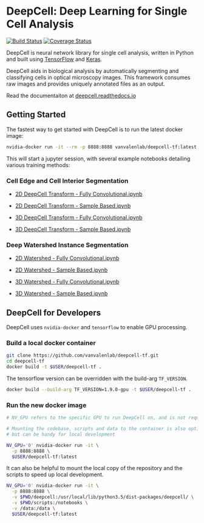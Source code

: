 # DeepCell: Deep Learning for Single Cell Analysis

[![Build Status](https://travis-ci.org/vanvalenlab/deepcell-tf.svg?branch=master)](https://travis-ci.org/vanvalenlab/deepcell-tf)
[![Coverage Status](https://coveralls.io/repos/github/vanvalenlab/deepcell-tf/badge.svg?branch=master)](https://coveralls.io/github/vanvalenlab/deepcell-tf?branch=master)

DeepCell is neural network library for single cell analysis, written in Python and built using [TensorFlow](https://github.com/tensorflow/tensorflow) and [Keras](https://github.com/keras-team/keras).  

DeepCell aids in biological analysis by automatically segmenting and classifying cells in optical microscopy images. This framework consumes raw images and provides uniquely annotated files as an output.

Read the documentaiton at [deepcell.readthedocs.io](https://deepcell.readthedocs.io)

## Getting Started

The fastest way to get started with DeepCell is to run the latest docker image:

```bash
nvidia-docker run -it --rm -p 8888:8888 vanvalenlab/deepcell-tf:latest
```

This will start a jupyter session, with several example notebooks detailing various training methods:

### Cell Edge and Cell Interior Segmentation

* [2D DeepCell Transform - Fully Convolutional.ipynb](scripts/deepcell/Interior-Edge%20Segmentation%202D%20Fully%20Convolutional.ipynb)

* [2D DeepCell Transform - Sample Based.ipynb](scripts/deepcell/Interior-Edge%20Segmentation%202D%20Sample%20Based.ipynb)

* [3D DeepCell Transform - Fully Convolutional.ipynb](scripts/deepcell/Interior-Edge%20Segmentation%203D%20Fully%20Convolutional.ipynb)

* [3D DeepCell Transform - Sample Based.ipynb](scripts/deepcell/Interior-Edge%20Segmentation%203D%20Sample%20Based.ipynb)

### Deep Watershed Instance Segmentation

* [2D Watershed - Fully Convolutional.ipynb](scripts/watershed/Watershed%20Transform%202D%20Fully%20Convolutional.ipynb)

* [2D Watershed - Sample Based.ipynb](scripts/watershed/Watershed%20Transform%202D%20Sample%20Based.ipynb)

* [3D Watershed - Fully Convolutional.ipynb](scripts/watershed/Watershed%20Transform%203D%20Fully%20Convolutional.ipynb)

* [3D Watershed - Sample Based.ipynb](scripts/watershed/Watershed%20Transform%203D%20Sample%20Based.ipynb)

## DeepCell for Developers

DeepCell uses `nvidia-docker` and `tensorflow` to enable GPU processing.  

### Build a local docker container

```bash
git clone https://github.com/vanvalenlab/deepcell-tf.git
cd deepcell-tf
docker build -t $USER/deepcell-tf .

```

The tensorflow version can be overridden with the build-arg `TF_VERSION`.

```bash
docker build --build-arg TF_VERSION=1.9.0-gpu -t $USER/deepcell-tf .
```

### Run the new docker image

```bash
# NV_GPU refers to the specific GPU to run DeepCell on, and is not required

# Mounting the codebase, scripts and data to the container is also optional
# but can be handy for local development

NV_GPU='0' nvidia-docker run -it \
  -p 8888:8888 \
  $USER/deepcell-tf:latest
```

It can also be helpful to mount the local copy of the repository and the scripts to speed up local development.

```bash
NV_GPU='0' nvidia-docker run -it \
  -p 8888:8888 \
  -v $PWD/deepcell:/usr/local/lib/python3.5/dist-packages/deepcell/ \
  -v $PWD/scripts:/notebooks \
  -v /data:/data \
  $USER/deepcell-tf:latest
```
